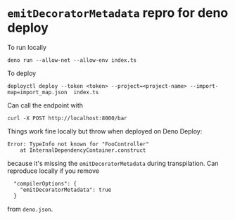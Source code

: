 # `emitDecoratorMetadata` repro for deno deploy

To run locally
```
deno run --allow-net --allow-env index.ts
```

To deploy
```
deployctl deploy --token <token> --project=<project-name> --import-map=import_map.json  index.ts
```

Can call the endpoint with 

```
curl -X POST http://localhost:8000/bar
```

Things work fine locally but throw when deployed on Deno Deploy:

```
Error: TypeInfo not known for "FooController"
    at InternalDependencyContainer.construct 
```

because it's missing the `emitDecoratorMetadata` during transpilation. Can reproduce locally if you remove 

```
  "compilerOptions": {
    "emitDecoratorMetadata": true
  }
```

from `deno.json`.